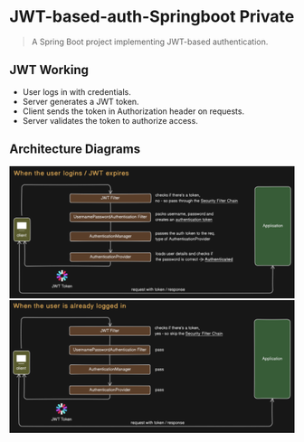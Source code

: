 # JWT-based-auth-Springboot Private
> A Spring Boot project implementing JWT-based authentication.

## JWT Working
- User logs in with credentials.
- Server generates a JWT token.
- Client sends the token in Authorization header on requests.
- Server validates the token to authorize access.

## Architecture Diagrams
<img src="arch/arch1.png" width="600" />
<img src="arch/arch2.png" width="600" />
